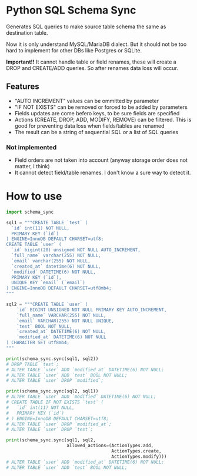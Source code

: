 # Python SQL Schema Sync
Generates SQL queries to make source table schema the same as destination table.

Now it is only understand MySQL/MariaDB dialect. But it should not be too hard to implement for
other DBs like Postgres or SQLite.

**Important!!**
It cannot handle table or field renames, these will create a DROP and CREATE/ADD queries. So after renames data loss will occur.

## Features

- "AUTO INCREMENT" values can be ommitted by parameter
- "IF NOT EXISTS" can be removed or forced to be added by parameters
- Fields updates are come befero keys, to be sure fields are specified
- Actions (CREATE, DROP, ADD, MODIFY, REMOVE) can be filtered. This is good for preventing data loss
when fields/tables are renamed
- The result can be a string of sequential SQL or a list of SQL queries

### Not implemented

- Field orders are not taken into account (anyway storage order does not matter, I think)
- It cannot detect field/table renames. I don't know a sure way to detect it.

# How to use

```python
import schema_sync

sql1 = """CREATE TABLE `test` (
  `id` int(11) NOT NULL,
  PRIMARY KEY (`id`)
) ENGINE=InnoDB DEFAULT CHARSET=utf8;
CREATE TABLE `user` (
  `id` bigint(20) unsigned NOT NULL AUTO_INCREMENT,
  `full_name` varchar(255) NOT NULL,
  `email` varchar(255) NOT NULL,
  `created_at` datetime(6) NOT NULL,
  `modified` DATETIME(6) NOT NULL,
  PRIMARY KEY (`id`),
  UNIQUE KEY `email` (`email`)
) ENGINE=InnoDB DEFAULT CHARSET=utf8mb4;
"""

sql2 = """CREATE TABLE `user` (
    `id` BIGINT UNSIGNED NOT NULL PRIMARY KEY AUTO_INCREMENT,
    `full_name` VARCHAR(255) NOT NULL,
    `email` VARCHAR(255) NOT NULL UNIQUE,
    `test` BOOL NOT NULL,
    `created_at` DATETIME(6) NOT NULL,
    `modified_at` DATETIME(6) NOT NULL
) CHARACTER SET utf8mb4;
"""

print(schema_sync.sync(sql1, sql2))
# DROP TABLE `test`;
# ALTER TABLE `user` ADD `modified_at` DATETIME(6) NOT NULL;
# ALTER TABLE `user` ADD `test` BOOL NOT NULL;
# ALTER TABLE `user` DROP `modified`;

print(schema_sync.sync(sql2, sql1))
# ALTER TABLE `user` ADD `modified` DATETIME(6) NOT NULL;
# CREATE TABLE IF NOT EXISTS `test` (
#   `id` int(11) NOT NULL,
#   PRIMARY KEY (`id`)
# ) ENGINE=InnoDB DEFAULT CHARSET=utf8;
# ALTER TABLE `user` DROP `modified_at`;
# ALTER TABLE `user` DROP `test`;

print(schema_sync.sync(sql1, sql2,
                       allowed_actions=(ActionTypes.add,
                                        ActionTypes.create,
                                        ActionTypes.modify)))
# ALTER TABLE `user` ADD `modified_at` DATETIME(6) NOT NULL;
# ALTER TABLE `user` ADD `test` BOOL NOT NULL;


```


